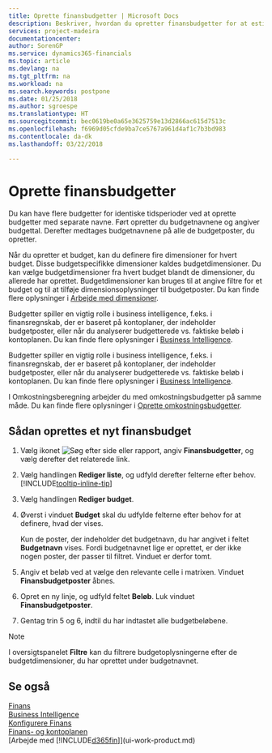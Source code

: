 ```yaml
---
title: Oprette finansbudgetter | Microsoft Docs
description: Beskriver, hvordan du opretter finansbudgetter for at estimere forskellige finansielle aktiviteter og tildele dimensioner i forbindelse med business intelligence.
services: project-madeira
documentationcenter: 
author: SorenGP
ms.service: dynamics365-financials
ms.topic: article
ms.devlang: na
ms.tgt_pltfrm: na
ms.workload: na
ms.search.keywords: postpone
ms.date: 01/25/2018
ms.author: sgroespe
ms.translationtype: HT
ms.sourcegitcommit: bec0619be0a65e3625759e13d2866ac615d7513c
ms.openlocfilehash: f6969d05cfde9ba7ce5767a961d4af1c7b3bd983
ms.contentlocale: da-dk
ms.lasthandoff: 03/22/2018

---
```

# <a name="create-gl-budgets"></a>Oprette finansbudgetter
Du kan have flere budgetter for identiske tidsperioder ved at oprette budgetter med separate navne. Ført opretter du budgetnavnene og angiver budgettal. Derefter medtages budgetnavnene på alle de budgetposter, du opretter.  

 Når du opretter et budget, kan du definere fire dimensioner for hvert budget. Disse budgetspecifikke dimensioner kaldes budgetdimensioner. Du kan vælge budgetdimensioner fra hvert budget blandt de dimensioner, du allerede har oprettet. Budgetdimensioner kan bruges til at angive filtre for et budget og til at tilføje dimensionsoplysninger til budgetposter. Du kan finde flere oplysninger i [Arbejde med dimensioner](finance-dimensions.md).

 Budgetter spiller en vigtig rolle i business intelligence, f.eks. i finansregnskab, der er baseret på kontoplaner, der indeholder budgetposter, eller når du analyserer budgetterede vs. faktiske beløb i kontoplanen. Du kan finde flere oplysninger i [Business Intelligence](bi.md).

 Budgetter spiller en vigtig rolle i business intelligence, f.eks. i finansregnskab, der er baseret på kontoplaner, der indeholder budgetposter, eller når du analyserer budgetterede vs. faktiske beløb i kontoplanen. Du kan finde flere oplysninger i [Business Intelligence](bi.md).

I Omkostningsberegning arbejder du med omkostningsbudgetter på samme måde. Du kan finde flere oplysninger i [Oprette omkostningsbudgetter](finance-create-cost-budgets.md).    

## <a name="to-create-a-new-gl-budget"></a>Sådan oprettes et nyt finansbudget  
1. Vælg ikonet ![Søg efter side eller rapport](media/ui-search/search_small.png "Ikonet Søg efter side eller rapport"), angiv **Finansbudgetter**, og vælg derefter det relaterede link.  
2. Vælg handlingen **Rediger liste**, og udfyld derefter felterne efter behov. [!INCLUDE[tooltip-inline-tip](includes/tooltip-inline-tip_md.md)]  
3. Vælg handlingen **Rediger budget**.
4. Øverst i vinduet **Budget** skal du udfylde felterne efter behov for at definere, hvad der vises.  

    Kun de poster, der indeholder det budgetnavn, du har angivet i feltet **Budgetnavn** vises. Fordi budgetnavnet lige er oprettet, er der ikke nogen poster, der passer til filtret. Vinduet er derfor tomt.  
5. Angiv et beløb ved at vælge den relevante celle i matrixen. Vinduet **Finansbudgetposter** åbnes.  
6. Opret en ny linje, og udfyld feltet **Beløb**. Luk vinduet **Finansbudgetposter**.  
7. Gentag trin 5 og 6, indtil du har indtastet alle budgetbeløbene.  

> [!NOTE]  
>  I oversigtspanelet **Filtre** kan du filtrere budgetoplysningerne efter de budgetdimensioner, du har oprettet under budgetnavnet.   

## <a name="see-also"></a>Se også
[Finans](finance.md)  
[Business Intelligence](bi.md)  
[Konfigurere Finans](finance-setup-finance.md)  
[Finans- og kontoplanen](finance-general-ledger.md)  
[Arbejde med [!INCLUDE[d365fin](includes/d365fin_md.md)]](ui-work-product.md)  

